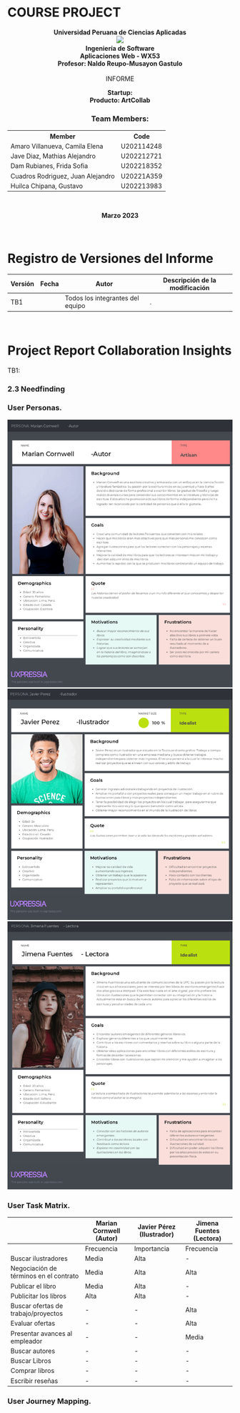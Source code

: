 # COURSE PROJECT

<p align="center">
    <strong>Universidad Peruana de Ciencias Aplicadas</strong><br>
    <img src="https://upload.wikimedia.org/wikipedia/commons/f/fc/UPC_logo_transparente.png"></img><br>
    <strong>Ingeniería de Software</strong><br>
    <strong>Aplicaciones Web - WX53</strong><br>
    <strong>Profesor: Naldo Reupo-Musayon Gastulo</strong><br>
    <br>INFORME
</p>

<p align="center">
    <strong>Startup:  </strong><br>
    <strong>Producto: ArtCollab </strong>
</p>

<div>
    <h3 align="center">Team Members:</h3>
    </div>
<div>
     <table align="center">
        <tr>
            <th style="text-align:center;">Member</th>
            <th style="text-align:center;">Code</th>
        </tr>
        <tr>
            <td>Amaro Villanueva, Camila Elena</td>
            <td>U202114248</td>
        </tr>
        <tr>
            <td> Jave Diaz, Mathias Alejandro </td>
            <td> U202212721</td>
        </tr>
        <tr>
            <td>Dam Rubianes, Frida Sofia</td>
            <td>U202218352</td>
        </tr>
        <tr>
            <td>Cuadros Rodriguez, Juan Alejandro</td>
            <td>U20221A359</td>
        </tr>
         <tr>
            <td>Huilca Chipana, Gustavo</td>
            <td>U202213983</td>
        </tr>
    </table>
</div>
<br>
<p align="center">
    <strong>Marzo 2023</strong>
</p>
<br>

# Registro de Versiones del Informe
| Versión  | Fecha  | Autor  | Descripción de la modificación  |
| ------------ | ------------ | ------------ | ------------ |
| TB1  |   | Todos los integrantes del equipo  | .  |
<br>

# Project Report Collaboration Insights
TB1:
<br>



### 2.3 Needfinding

### User Personas.
<img src="https://github.com/Aplicaciones-Web-WX53-Group2-ArtCollab/Report/blob/develop/assets/images/User-Persona-Autor.png"> 
<img src="https://github.com/Aplicaciones-Web-WX53-Group2-ArtCollab/Report/blob/develop/assets/images/User-Persona-Ilustrador.png">
<img src="https://github.com/Aplicaciones-Web-WX53-Group2-ArtCollab/Report/blob/develop/assets/images/User-Persona-Lector.png">

### User Task Matrix.
|                        | Marian Cornwell (Autor) | Javier Pérez (Ilustrador) | Jimena Fuentes (Lectora) |
|------------------------|-------------------------|----------------------------|--------------------------|
|                        | Frecuencia| Importancia | Frecuencia  | Importancia  | Frecuencia | Importancia |
| Buscar ilustradores    | Media     | Alta        | -           | -            | -          | -           |
| Negociación de términos en el contrato | Media | Alta | Alta | Alta | - | - |
| Publicar el libro | Media | Alta | - | - | - | - |
| Publicitar los libros | Alta | Alta | - | - | - | - |
| Buscar ofertas de trabajo/proyectos | - | - | Alta | Alta | - | - |
| Evaluar ofertas | - | - | Alta | Alta | - | - |
| Presentar avances al empleador | - | - | Media | Alta | - | - |
| Buscar autores | - | - | - | - | Alta | Alta |
| Buscar Libros | - | - | - | - | Alta | Alta |
| Comprar libros | - | - | - | - | Media | Alta |
| Escribir reseñas | - | - | - | - | Media | Media |

### User Journey Mapping.

